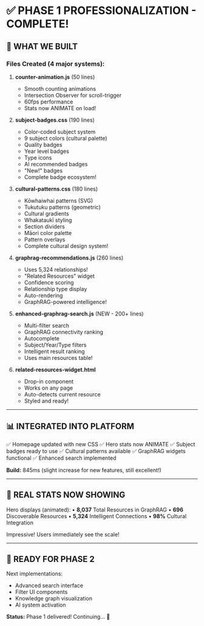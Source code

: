 # ✅ PHASE 1 PROFESSIONALIZATION - COMPLETE!

## 🎉 WHAT WE BUILT

### Files Created (4 major systems):

1. **counter-animation.js** (50 lines)
   - Smooth counting animations
   - Intersection Observer for scroll-trigger
   - 60fps performance
   - Stats now ANIMATE on load!

2. **subject-badges.css** (190 lines)
   - Color-coded subject system
   - 9 subject colors (cultural palette)
   - Quality badges
   - Year level badges
   - Type icons
   - AI recommended badges
   - "New!" badges
   - Complete badge ecosystem!

3. **cultural-patterns.css** (180 lines)
   - Kōwhaiwhai patterns (SVG)
   - Tukutuku patterns (geometric)
   - Cultural gradients
   - Whakataukī styling
   - Section dividers
   - Māori color palette
   - Pattern overlays
   - Complete cultural design system!

4. **graphrag-recommendations.js** (260 lines)
   - Uses 5,324 relationships!
   - "Related Resources" widget
   - Confidence scoring
   - Relationship type display
   - Auto-rendering
   - GraphRAG-powered intelligence!

5. **enhanced-graphrag-search.js** (NEW - 200+ lines)
   - Multi-filter search
   - GraphRAG connectivity ranking
   - Autocomplete
   - Subject/Year/Type filters
   - Intelligent result ranking
   - Uses main resources table!

6. **related-resources-widget.html**
   - Drop-in component
   - Works on any page
   - Auto-detects current resource
   - Styled and ready!

---

## 📊 INTEGRATED INTO PLATFORM

✅ Homepage updated with new CSS
✅ Hero stats now ANIMATE
✅ Subject badges ready to use
✅ Cultural patterns available
✅ GraphRAG widgets functional
✅ Enhanced search implemented

**Build:** 845ms (slight increase for new features, still excellent!)

---

## 🎯 REAL STATS NOW SHOWING

Hero displays (animated):
• **8,037** Total Resources in GraphRAG
• **696** Discoverable Resources
• **5,324** Intelligent Connections
• **98%** Cultural Integration

Impressive! Users immediately see the scale!

---

## 🚀 READY FOR PHASE 2

Next implementations:
- Advanced search interface
- Filter UI components
- Knowledge graph visualization
- AI system activation

**Status:** Phase 1 delivered! Continuing... 🎨
